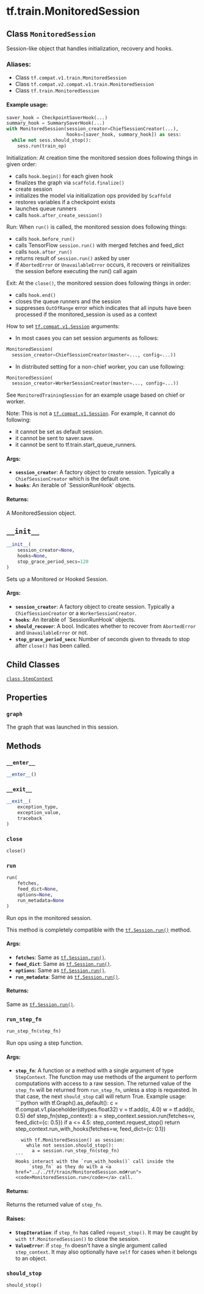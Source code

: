 <div itemscope itemtype="http://developers.google.com/ReferenceObject">
<meta itemprop="name" content="tf.train.MonitoredSession" />
<meta itemprop="path" content="Stable" />
<meta itemprop="property" content="StepContext"/>
<meta itemprop="property" content="graph"/>
<meta itemprop="property" content="__enter__"/>
<meta itemprop="property" content="__exit__"/>
<meta itemprop="property" content="__init__"/>
<meta itemprop="property" content="close"/>
<meta itemprop="property" content="run"/>
<meta itemprop="property" content="run_step_fn"/>
<meta itemprop="property" content="should_stop"/>
</div>

# tf.train.MonitoredSession

## Class `MonitoredSession`

Session-like object that handles initialization, recovery and hooks.



### Aliases:

* Class `tf.compat.v1.train.MonitoredSession`
* Class `tf.compat.v2.compat.v1.train.MonitoredSession`
* Class `tf.train.MonitoredSession`

<!-- Placeholder for "Used in" -->


#### Example usage:



```python
saver_hook = CheckpointSaverHook(...)
summary_hook = SummarySaverHook(...)
with MonitoredSession(session_creator=ChiefSessionCreator(...),
                      hooks=[saver_hook, summary_hook]) as sess:
  while not sess.should_stop():
    sess.run(train_op)
```

Initialization: At creation time the monitored session does following things
in given order:

* calls `hook.begin()` for each given hook
* finalizes the graph via `scaffold.finalize()`
* create session
* initializes the model via initialization ops provided by `Scaffold`
* restores variables if a checkpoint exists
* launches queue runners
* calls `hook.after_create_session()`

Run: When `run()` is called, the monitored session does following things:

* calls `hook.before_run()`
* calls TensorFlow `session.run()` with merged fetches and feed_dict
* calls `hook.after_run()`
* returns result of `session.run()` asked by user
* if `AbortedError` or `UnavailableError` occurs, it recovers or
  reinitializes the session before executing the run() call again


Exit: At the `close()`, the monitored session does following things in order:

* calls `hook.end()`
* closes the queue runners and the session
* suppresses `OutOfRange` error which indicates that all inputs have been
  processed if the monitored_session is used as a context

How to set <a href="../../tf/Session.md"><code>tf.compat.v1.Session</code></a> arguments:

* In most cases you can set session arguments as follows:

```python
MonitoredSession(
  session_creator=ChiefSessionCreator(master=..., config=...))
```

* In distributed setting for a non-chief worker, you can use following:

```python
MonitoredSession(
  session_creator=WorkerSessionCreator(master=..., config=...))
```

See `MonitoredTrainingSession` for an example usage based on chief or worker.

Note: This is not a <a href="../../tf/Session.md"><code>tf.compat.v1.Session</code></a>. For example, it cannot do
following:

* it cannot be set as default session.
* it cannot be sent to saver.save.
* it cannot be sent to tf.train.start_queue_runners.

#### Args:


* <b>`session_creator`</b>: A factory object to create session. Typically a
  `ChiefSessionCreator` which is the default one.
* <b>`hooks`</b>: An iterable of `SessionRunHook' objects.


#### Returns:

A MonitoredSession object.


<h2 id="__init__"><code>__init__</code></h2>

``` python
__init__(
    session_creator=None,
    hooks=None,
    stop_grace_period_secs=120
)
```

Sets up a Monitored or Hooked Session.


#### Args:


* <b>`session_creator`</b>: A factory object to create session. Typically a
  `ChiefSessionCreator` or a `WorkerSessionCreator`.
* <b>`hooks`</b>: An iterable of `SessionRunHook' objects.
* <b>`should_recover`</b>: A bool. Indicates whether to recover from `AbortedError`
  and `UnavailableError` or not.
* <b>`stop_grace_period_secs`</b>: Number of seconds given to threads to stop after
  `close()` has been called.



## Child Classes
[`class StepContext`](../../tf/train/MonitoredSession/StepContext.md)

## Properties

<h3 id="graph"><code>graph</code></h3>

The graph that was launched in this session.




## Methods

<h3 id="__enter__"><code>__enter__</code></h3>

``` python
__enter__()
```




<h3 id="__exit__"><code>__exit__</code></h3>

``` python
__exit__(
    exception_type,
    exception_value,
    traceback
)
```




<h3 id="close"><code>close</code></h3>

``` python
close()
```




<h3 id="run"><code>run</code></h3>

``` python
run(
    fetches,
    feed_dict=None,
    options=None,
    run_metadata=None
)
```

Run ops in the monitored session.

This method is completely compatible with the <a href="../../tf/Session.md#run"><code>tf.Session.run()</code></a> method.

#### Args:


* <b>`fetches`</b>: Same as <a href="../../tf/Session.md#run"><code>tf.Session.run()</code></a>.
* <b>`feed_dict`</b>: Same as <a href="../../tf/Session.md#run"><code>tf.Session.run()</code></a>.
* <b>`options`</b>: Same as <a href="../../tf/Session.md#run"><code>tf.Session.run()</code></a>.
* <b>`run_metadata`</b>: Same as <a href="../../tf/Session.md#run"><code>tf.Session.run()</code></a>.


#### Returns:

Same as <a href="../../tf/Session.md#run"><code>tf.Session.run()</code></a>.


<h3 id="run_step_fn"><code>run_step_fn</code></h3>

``` python
run_step_fn(step_fn)
```

Run ops using a step function.


#### Args:


* <b>`step_fn`</b>: A function or a method with a single argument of type
  `StepContext`.  The function may use methods of the argument to perform
  computations with access to a raw session.  The returned value of the
  `step_fn` will be returned from `run_step_fn`, unless a stop is
  requested.  In that case, the next `should_stop` call will return True.
  Example usage:
      ```python
      with tf.Graph().as_default():
        c = tf.compat.v1.placeholder(dtypes.float32)
        v = tf.add(c, 4.0)
        w = tf.add(c, 0.5)
        def step_fn(step_context):
          a = step_context.session.run(fetches=v, feed_dict={c: 0.5})
          if a <= 4.5:
            step_context.request_stop()
            return step_context.run_with_hooks(fetches=w,
                                               feed_dict={c: 0.1})

        with tf.MonitoredSession() as session:
          while not session.should_stop():
            a = session.run_step_fn(step_fn)
      ```
      Hooks interact with the `run_with_hooks()` call inside the
           `step_fn` as they do with a <a href="../../tf/train/MonitoredSession.md#run"><code>MonitoredSession.run</code></a> call.


#### Returns:

Returns the returned value of `step_fn`.



#### Raises:


* <b>`StopIteration`</b>: if `step_fn` has called `request_stop()`.  It may be
  caught by `with tf.MonitoredSession()` to close the session.
* <b>`ValueError`</b>: if `step_fn` doesn't have a single argument called
  `step_context`. It may also optionally have `self` for cases when it
  belongs to an object.

<h3 id="should_stop"><code>should_stop</code></h3>

``` python
should_stop()
```







